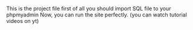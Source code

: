 This is the project file
first of all you should import SQL file to your phpmyadmin 
Now, you can run the site perfectly.
(you can watch tutorial videos on yt)